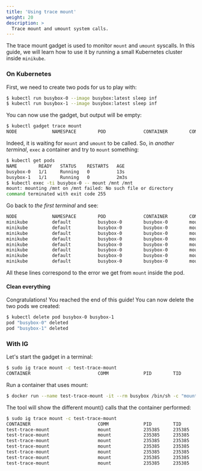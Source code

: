 ```yaml
---
title: 'Using trace mount'
weight: 20
description: >
  Trace mount and umount system calls.
---
```


The trace mount gadget is used to monitor `mount` and `umount` syscalls.
In this guide, we will learn how to use it by running a small Kubernetes cluster inside `minikube`.

### On Kubernetes

First, we need to create two pods for us to play with:

```bash
$ kubectl run busybox-0 --image busybox:latest sleep inf
$ kubectl run busybox-1 --image busybox:latest sleep inf
```

You can now use the gadget, but output will be empty:

```bash
$ kubectl gadget trace mount
NODE             NAMESPACE        POD              CONTAINER        COMM             PID     TID     MNTNS      CALL
```

Indeed, it is waiting for `mount` and `umount` to be called.
So, in *another terminal*, `exec` a container and try to `mount` something:

```bash
$ kubectl get pods
NAME        READY   STATUS    RESTARTS   AGE
busybox-0   1/1     Running   0          13s
busybox-1   1/1     Running   0          2m3s
$ kubectl exec -ti busybox-0 -- mount /mnt /mnt
mount: mounting /mnt on /mnt failed: No such file or directory
command terminated with exit code 255
```

Go back to *the first terminal* and see:

```bash
NODE             NAMESPACE        POD              CONTAINER        COMM             PID     TID     MNTNS      CALL
minikube         default          busybox-0        busybox-0        mount            12841   12841   4026532682  mount("/mnt", "/mnt", "ext3", MS_SILENT, "") = -2
minikube         default          busybox-0        busybox-0        mount            12841   12841   4026532682  mount("/mnt", "/mnt", "ext2", MS_SILENT, "") = -2
minikube         default          busybox-0        busybox-0        mount            12841   12841   4026532682  mount("/mnt", "/mnt", "ext4", MS_SILENT, "") = -2
minikube         default          busybox-0        busybox-0        mount            12841   12841   4026532682  mount("/mnt", "/mnt", "vfat", MS_SILENT, "") = -2
minikube         default          busybox-0        busybox-0        mount            12841   12841   4026532682  mount("/mnt", "/mnt", "msdos", MS_SILENT, "") = -2
minikube         default          busybox-0        busybox-0        mount            12841   12841   4026532682  mount("/mnt", "/mnt", "iso9660", MS_SILENT, "") = -2
minikube         default          busybox-0        busybox-0        mount            12841   12841   4026532682  mount("/mnt", "/mnt", "fuseblk", MS_SILENT, "") = -2
minikube         default          busybox-0        busybox-0        mount            12841   12841   4026532682  mount("/mnt", "/mnt", "xfs", MS_SILENT, "") = -2
```

All these lines correspond to the error we get from `mount` inside the pod.

#### Clean everything

Congratulations! You reached the end of this guide!
You can now delete the two pods we created:

```bash
$ kubectl delete pod busybox-0 busybox-1
pod "busybox-0" deleted
pod "busybox-1" deleted
```

### With IG

Let's start the gadget in a terminal:

```bash
$ sudo ig trace mount -c test-trace-mount
CONTAINER                         COMM             PID        TID        CALL
```

Run a container that uses mount:

```bash
$ docker run --name test-trace-mount -it --rm busybox /bin/sh -c "mount /bar /foo"
```

The tool will show the different mount() calls that the container performed:

```bash
$ sudo ig trace mount -c test-trace-mount
CONTAINER                         COMM             PID        TID        CALL
test-trace-mount                  mount            235385     235385     mount("/bar", "/foo", "ext3", MS_SILENT, "") = -2
test-trace-mount                  mount            235385     235385     mount("/bar", "/foo", "ext2", MS_SILENT, "") = -2
test-trace-mount                  mount            235385     235385     mount("/bar", "/foo", "ext4", MS_SILENT, "") = -2
test-trace-mount                  mount            235385     235385     mount("/bar", "/foo", "squashf", MS_SILENT, "") = -2
test-trace-mount                  mount            235385     235385     mount("/bar", "/foo", "vfat", MS_SILENT, "") = -2
test-trace-mount                  mount            235385     235385     mount("/bar", "/foo", "fuseblk", MS_SILENT, "") = -2
test-trace-mount                  mount            235385     235385     mount("/bar", "/foo", "btrfs", MS_SILENT, "") = -2
```
